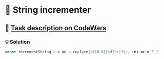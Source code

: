 # 📝 String incrementer

## 🔗 [Task description on CodeWars](https://www.codewars.com/kata/54a91a4883a7de5d7800009c)

### 💡 Solution

```javascript
const incrementString = s => s.replace(/([0-8]|\d?9+)?$/, (n) => n ? (+n) + 1 : 1);
```
